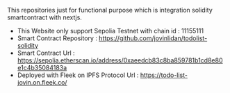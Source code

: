 This repositories just for functional purpose which is integration solidity smartcontract with nextjs.

- This Website only support Sepolia Testnet with chain id : 11155111
- Smart Contract Repository : https://github.com/jovinlidan/todolist-solidity
- Smart Contract Url : https://sepolia.etherscan.io/address/0xaeedcb83c8ba859781b1cd8e80e1c4b35084183a
- Deployed with Fleek on IPFS Protocol Url : https://todo-list-jovin.on.fleek.co/
  
